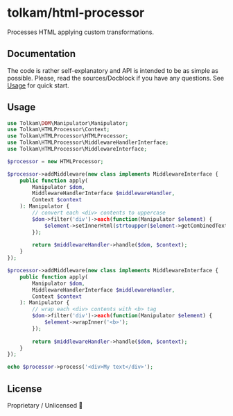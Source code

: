 # tolkam/html-processor

Processes HTML applying custom transformations.

## Documentation

The code is rather self-explanatory and API is intended to be as simple as possible. Please, read the sources/Docblock if you have any questions. See [Usage](#usage) for quick start.

## Usage

````php
use Tolkam\DOM\Manipulator\Manipulator;
use Tolkam\HTMLProcessor\Context;
use Tolkam\HTMLProcessor\HTMLProcessor;
use Tolkam\HTMLProcessor\MiddlewareHandlerInterface;
use Tolkam\HTMLProcessor\MiddlewareInterface;

$processor = new HTMLProcessor;

$processor->addMiddleware(new class implements MiddlewareInterface {
    public function apply(
        Manipulator $dom,
        MiddlewareHandlerInterface $middlewareHandler,
        Context $context
    ): Manipulator {
        // convert each <div> contents to uppercase
        $dom->filter('div')->each(function(Manipulator $element) {
            $element->setInnerHtml(strtoupper($element->getCombinedText()));
        });
        
        return $middlewareHandler->handle($dom, $context);
    }
});

$processor->addMiddleware(new class implements MiddlewareInterface {
    public function apply(
        Manipulator $dom,
        MiddlewareHandlerInterface $middlewareHandler,
        Context $context
    ): Manipulator {
        // wrap each <div> contents with <b> tag
        $dom->filter('div')->each(function(Manipulator $element) {
            $element->wrapInner('<b>');
        });
        
        return $middlewareHandler->handle($dom, $context);
    }
});

echo $processor->process('<div>My text</div>');
````

## License

Proprietary / Unlicensed 🤷
